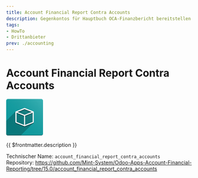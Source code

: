 ```yaml
---
title: Account Financial Report Contra Accounts
description: Gegenkontos für Hauptbuch OCA-Finanzbericht bereitstellen.
tags:
- HowTo
- Drittanbieter
prev: ./accounting
---
```

# Account Financial Report Contra Accounts
![icon_oms_box](attachments/icon_oms_box.png)

{{ $frontmatter.description }}

Technischer Name: `account_financial_report_contra_accounts`\
Repository: <https://github.com/Mint-System/Odoo-Apps-Account-Financial-Reporting/tree/15.0/account_financial_report_contra_accounts>
